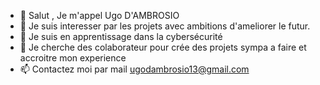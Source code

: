 - 👋 Salut , Je m'appel Ugo D'AMBROSIO
- 👀 Je suis interesser par les projets avec ambitions d'ameliorer le futur.
- 🌱 Je suis en apprentissage dans la cybersécurité
- 💞️ Je cherche des colaborateur pour crée des projets sympa a faire et accroitre mon experience
- 📫 Contactez moi par mail ugodambrosio13@gmail.com

<!---
Ugo-D-ambrosio/Ugo-D-ambrosio is a ✨ special ✨ repository because its `README.md` (this file) appears on your GitHub profile.
You can click the Preview link to take a look at your changes.
--->

